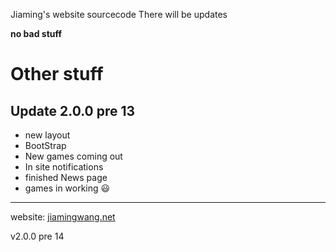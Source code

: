 Jiaming's website sourcecode
There will be updates

**no bad stuff**

# Other stuff

## Update 2.0.0 pre 13

* new layout
* BootStrap
* New games coming out
* In site notifications
* finished News page
* games in working
:smiley:
----
website: 
[jiamingwang.net](https://jiamingwang.net)

v2.0.0 pre 14